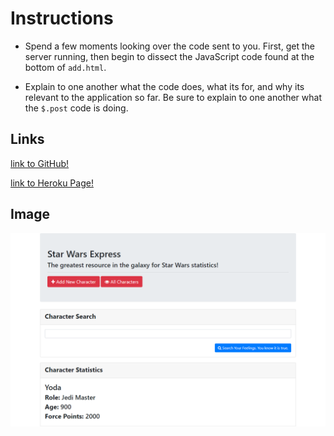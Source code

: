 # **Instructions**

* Spend a few moments looking over the code sent to you. First, get the server running, then begin to dissect the JavaScript code found at the bottom of `add.html`.

* Explain to one another what the code does, what its for, and why its relevant to the application so far. Be sure to explain to one another what the `$.post` code is doing.

## Links
[link to GitHub!](https://github.com/ryanwit/final_star_wars_app)

[link to Heroku Page!](https://ancient-woodland-57450.herokuapp.com/)

## Image
![image info](./images/starwars_app_screengrab.png)